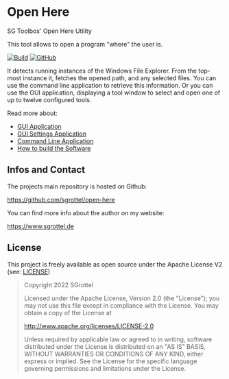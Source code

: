 # Open Here
SG Toolbox' Open Here Utility

This tool allows to open a program "where" the user is.

<!--- START STRIP -->
[![Build](https://github.com/sgrottel/open-here/actions/workflows/build.yml/badge.svg)](https://github.com/sgrottel/open-here/actions/workflows/build.yml)
[![GitHub](https://img.shields.io/github/license/sgrottel/open-here)](./LICENSE)

<!--- END STRIP -->
It detects running instances of the Windows File Explorer.
From the top-most instance it, fetches the opened path, and any selected files.
You can use the command line application to retrieve this information.
Or you can use the GUI application, displaying a tool window to select and open one of up to twelve configured tools.
<!--- START STRIP -->

Read more about:
* [GUI Application](./doc/toolbox_app.md)
* [GUI Settings Application](./doc/settings_app.md)
* [Command Line Application](./doc/console_app.md)
* [How to build the Software](./HowtoBuild.md)
<!--- END STRIP -->


## Infos and Contact
The projects main repository is hosted on Github:

https://github.com/sgrottel/open-here

You can find more info about the author on my website:

https://www.sgrottel.de


## License
This project is freely available as open source under the Apache License V2 (see: [LICENSE](./LICENSE))

> Copyright 2022 SGrottel
>
> Licensed under the Apache License, Version 2.0 (the "License");
> you may not use this file except in compliance with the License.
> You may obtain a copy of the License at
>
> http://www.apache.org/licenses/LICENSE-2.0
>
> Unless required by applicable law or agreed to in writing, software
> distributed under the License is distributed on an "AS IS" BASIS,
> WITHOUT WARRANTIES OR CONDITIONS OF ANY KIND, either express or implied.
> See the License for the specific language governing permissions and
> limitations under the License.

